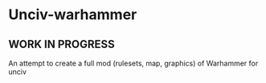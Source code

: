 # Unciv-warhammer

## WORK IN PROGRESS

An attempt to create a full mod (rulesets, map, graphics) of Warhammer for unciv
